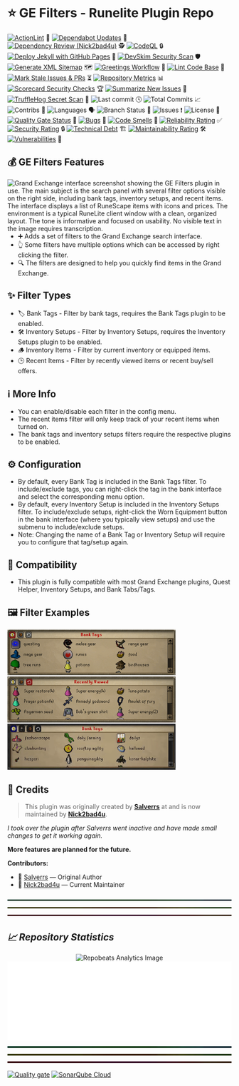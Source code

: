 # ⭐ GE Filters - Runelite Plugin Repo

[![ActionLint](https://github.com/Nick2bad4u/GE-Filters/actions/workflows/ActionLint.yml/badge.svg)](https://github.com/Nick2bad4u/GE-Filters/actions/workflows/ActionLint.yml) 🧹
[![Dependabot Updates](https://github.com/Nick2bad4u/GE-Filters/actions/workflows/dependabot/dependabot-updates/badge.svg)](https://github.com/Nick2bad4u/GE-Filters/actions/workflows/dependabot/dependabot-updates) 🤖
[![Dependency Review (Nick2bad4u)](https://github.com/Nick2bad4u/GE-Filters/actions/workflows/dependency-review.yml/badge.svg)](https://github.com/Nick2bad4u/GE-Filters/actions/workflows/dependency-review.yml) 🕵️
[![CodeQL](https://github.com/Nick2bad4u/GE-Filters/actions/workflows/github-code-scanning/codeql/badge.svg)](https://github.com/Nick2bad4u/GE-Filters/actions/workflows/github-code-scanning/codeql) 🔒
[![Deploy Jekyll with GitHub Pages](https://github.com/Nick2bad4u/GE-Filters/actions/workflows/jekyll-gh-pages.yml/badge.svg)](https://github.com/Nick2bad4u/GE-Filters/actions/workflows/jekyll-gh-pages.yml) 🚀
[![DevSkim Security Scan](https://github.com/Nick2bad4u/GE-Filters/actions/workflows/devskim.yml/badge.svg)](https://github.com/Nick2bad4u/GE-Filters/actions/workflows/devskim.yml) 🛡️
[![Generate XML Sitemap](https://github.com/Nick2bad4u/GE-Filters/actions/workflows/sitemap.yml/badge.svg)](https://github.com/Nick2bad4u/GE-Filters/actions/workflows/sitemap.yml) 🗺️
[![Greetings Workflow](https://github.com/Nick2bad4u/GE-Filters/actions/workflows/greetings.yml/badge.svg)](https://github.com/Nick2bad4u/GE-Filters/actions/workflows/greetings.yml) 👋
[![Lint Code Base](https://github.com/Nick2bad4u/GE-Filters/actions/workflows/superlinter.yml/badge.svg)](https://github.com/Nick2bad4u/GE-Filters/actions/workflows/superlinter.yml) 📝
[![Mark Stale Issues & PRs](https://github.com/Nick2bad4u/GE-Filters/actions/workflows/stale.yml/badge.svg)](https://github.com/Nick2bad4u/GE-Filters/actions/workflows/stale.yml) ⏳
[![Repository Metrics](https://github.com/Nick2bad4u/GE-Filters/actions/workflows/repo-stats.yml/badge.svg)](https://github.com/Nick2bad4u/GE-Filters/actions/workflows/repo-stats.yml) 📊
[![Scorecard Security Checks](https://github.com/Nick2bad4u/GE-Filters/actions/workflows/scorecards.yml/badge.svg)](https://github.com/Nick2bad4u/GE-Filters/actions/workflows/scorecards.yml) 🏆
[![Summarize New Issues](https://github.com/Nick2bad4u/GE-Filters/actions/workflows/summary.yml/badge.svg)](https://github.com/Nick2bad4u/GE-Filters/actions/workflows/summary.yml) 📝
[![TruffleHog Secret Scan](https://github.com/Nick2bad4u/GE-Filters/actions/workflows/trufflehog.yml/badge.svg)](https://github.com/Nick2bad4u/GE-Filters/actions/workflows/trufflehog.yml) 🔑
![Last commit](https://img.shields.io/github/last-commit/nick2bad4u/ge-filters) 🕓
![Total Commits](https://img.shields.io/github/commit-activity/t/nick2bad4u/ge-filters) 📈
![Contribs](https://img.shields.io/github/contributors/nick2bad4u/ge-filters) 👥
![Languages](https://img.shields.io/github/languages/count/nick2bad4u/ge-filters) 🗣️
![Branch Status](https://img.shields.io/github/checks-status/nick2bad4u/ge-filters/master) 🌿
![Issues](https://img.shields.io/github/issues/nick2bad4u/ge-filters) ❗
![License](https://img.shields.io/github/license/nick2bad4u/ge-filters) 📄
[![Quality Gate Status](https://sonarcloud.io/api/project_badges/measure?project=Nick2bad4u_GE-Filters&metric=alert_status)](https://sonarcloud.io/summary/new_code?id=Nick2bad4u_GE-Filters) 🚦
[![Bugs](https://sonarcloud.io/api/project_badges/measure?project=Nick2bad4u_GE-Filters&metric=bugs)](https://sonarcloud.io/summary/new_code?id=Nick2bad4u_GE-Filters) 🐞
[![Code Smells](https://sonarcloud.io/api/project_badges/measure?project=Nick2bad4u_GE-Filters&metric=code_smells)](https://sonarcloud.io/summary/new_code?id=Nick2bad4u_GE-Filters) 💨
[![Reliability Rating](https://sonarcloud.io/api/project_badges/measure?project=Nick2bad4u_GE-Filters&metric=reliability_rating)](https://sonarcloud.io/summary/new_code?id=Nick2bad4u_GE-Filters) ✅
[![Security Rating](https://sonarcloud.io/api/project_badges/measure?project=Nick2bad4u_GE-Filters&metric=security_rating)](https://sonarcloud.io/summary/new_code?id=Nick2bad4u_GE-Filters) 🔒
[![Technical Debt](https://sonarcloud.io/api/project_badges/measure?project=Nick2bad4u_GE-Filters&metric=sqale_index)](https://sonarcloud.io/summary/new_code?id=Nick2bad4u_GE-Filters) 🏗️
[![Maintainability Rating](https://sonarcloud.io/api/project_badges/measure?project=Nick2bad4u_GE-Filters&metric=sqale_rating)](https://sonarcloud.io/summary/new_code?id=Nick2bad4u_GE-Filters) 🛠️
[![Vulnerabilities](https://sonarcloud.io/api/project_badges/measure?project=Nick2bad4u_GE-Filters&metric=vulnerabilities)](https://sonarcloud.io/summary/new_code?id=Nick2bad4u_GE-Filters) 🚨

## 💰 GE Filters Features

<p>
<img src="https://github.com/user-attachments/assets/3fbed947-cbdc-48ad-9353-aca16a44bea8" align="right" alt="Grand Exchange interface screenshot showing the GE Filters plugin in use. The main subject is the search panel with several filter options visible on the right side, including bank tags, inventory setups, and recent items. The interface displays a list of RuneScape items with icons and prices. The environment is a typical RuneLite client window with a clean, organized layout. The tone is informative and focused on usability. No visible text in the image requires transcription.">
</p>

- ➕ Adds a set of filters to the Grand Exchange search interface.
- 👆 Some filters have multiple options which can be accessed by right clicking the filter.
- 🔍 The filters are designed to help you quickly find items in the Grand Exchange.

## **✨ Filter Types**

- 🏷️ Bank Tags - Filter by bank tags, requires the Bank Tags plugin to be enabled.
- 🛠️ Inventory Setups - Filter by Inventory Setups, requires the Inventory Setups plugin to be enabled.
- 🪵 Inventory Items - Filter by current inventory or equipped items.
- 🕒 Recent Items - Filter by recently viewed items or recent buy/sell offers.

## **ℹ️ More Info**

- You can enable/disable each filter in the config menu.
- The recent items filter will only keep track of your recent items when turned on.
- The bank tags and inventory setups filters require the respective plugins to be enabled.

## **⚙️ Configuration**

- By default, every Bank Tag is included in the Bank Tags filter. To include/exclude tags, you can right-click the tag in the bank interface and select the corresponding menu option.
- By default, every Inventory Setup is included in the Inventory Setups filter. To include/exclude setups, right-click the Worn Equipment button in the bank interface (where you typically view setups) and use the submenu to include/exclude setups.
- Note: Changing the name of a Bank Tag or Inventory Setup will require you to configure that tag/setup again.

## **🔄 Compatibility**

- This plugin is fully compatible with most Grand Exchange plugins, Quest Helper, Inventory Setups, and Bank Tabs/Tags.

## **🖼️ Filter Examples**

<div align="left">
<img
src="https://github.com/Nick2bad4u/GE-Filters/raw/refs/heads/master/assets/bank-tabs-example.png?raw=true"
alt="Bank Tabs Example"
width="75%"
/>
</div>

<div align="left">
<img
src="https://github.com/Nick2bad4u/GE-Filters/raw/refs/heads/master/assets/recent-example.png?raw=true"
alt="Recent Tabs Example"
width="75%"
/>
</div>

<div align="left">
<img
src="https://github.com/Nick2bad4u/GE-Filters/raw/refs/heads/master/assets/all-tabs-example.gif?raw=true"
alt="All Tabs Shown Gif"
width="75%"
/>
</div>

## 🧾 Credits

> This plugin was originally created by [**Salverrs**](https://github.com/Salverrs) at and is now maintained by [**Nick2bad4u**](https://github.com/Nick2bad4u).

*I took over the plugin after Salverrs went inactive and have made small changes to get it working again.*

**More features are planned for the future.**

**Contributors:**

- 👤 [Salverrs](https://github.com/Salverrs) — Original Author
- 👤 [Nick2bad4u](https://github.com/Nick2bad4u) — Current Maintainer

<div align="center">
<img
src="https://github.com/Nick2bad4u/Nick2bad4u/blob/main/assets/GitHubProfileLines%20(9).gif?raw=true"
alt="Repository Banner Line Animation"
width="100%"
/>
<img
src="https://github.com/Nick2bad4u/Nick2bad4u/blob/main/assets/GitHubProfileLines%20(8).gif?raw=true"
alt="Repository Banner Line Animation"
width="100%"
/>
<img
src="https://github.com/Nick2bad4u/Nick2bad4u/blob/main/assets/GitHubProfileLines%20(7).gif?raw=true"
alt="Repository Banner Line Animation"
width="100%"
/>
</div>

## *📈 Repository Statistics*

<!-- The Repobeats Analytics Image provides insights into repository activity and contributions over time. -->

<div align="center">
<img
src="https://repobeats.axiom.co/api/embed/a223c9e18d5134bc1b9357357bf3963768f4a03b.svg"
alt="Repobeats Analytics Image"
width="100%"
/>
</div>

<!-- The Github Metrics image provides a detailed overview of repository statistics, including contributions, activity, and other key metrics. -->

<div align="center">
<img
src="https://github.com/Nick2bad4u/GE-Filters/raw/refs/heads/master/metrics.repository.svg"
alt="Github Metrics"
width="100%"
/>
</div>

<div align="center">
<img
src="https://github.com/Nick2bad4u/Nick2bad4u/blob/main/assets/GitHubProfileLines%20(9).gif?raw=true"
alt="Repository Banner Line Animation"
width="100%"
/>
<img
src="https://github.com/Nick2bad4u/Nick2bad4u/blob/main/assets/GitHubProfileLines%20(8).gif?raw=true"
alt="Repository Banner Line Animation"
width="100%"
/>
<img
src="https://github.com/Nick2bad4u/Nick2bad4u/blob/main/assets/GitHubProfileLines%20(7).gif?raw=true"
alt="Repository Banner Line Animation"
width="100%"
/>
</div>

[![Quality gate](https://sonarcloud.io/api/project_badges/quality_gate?project=Nick2bad4u_GE-Filters)](https://sonarcloud.io/summary/new_code?id=Nick2bad4u_GE-Filters)
[![SonarQube Cloud](https://sonarcloud.io/images/project_badges/sonarcloud-dark.svg)](https://sonarcloud.io/summary/new_code?id=Nick2bad4u_GE-Filters)
